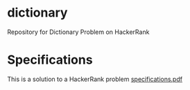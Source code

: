 # dictionary
Repository for Dictionary Problem on HackerRank
# Specifications
This is a solution to a HackerRank problem 
[specifications.pdf](https://github.com/mdecaire/dictionary/blob/master/Specifications.pdf)

